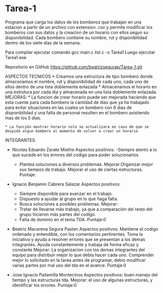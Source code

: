 # Tarea-1
Programa que carga los datos de los bomberos que trabajan en una estacion a partir de un archivo con extension .csv y permite modificar los bomberos con sus datos y la creacion de un
horario con ellos segun su disponibilidad.
Cada bombero contiene su nombre, rut y disponibilidad dentro de los siete dias de la semana.

Para compilar ejecutar comando gcc main.c list.c -o Tarea1
Luego ejecutar Tarea1.exe

Repositorio en GitHub https://github.com/beatrizsegurap/Tarea-1.git

ASPECTOS TECNICOS
    * Creamos una estructura de tipo bombero donde almacenamos el nombre, rut y disponibilidad de cada uno, cada uno de ellos dentro de una lista doblemente enlazada
    * Almacenamos el horario en una estrutura por cada dia y almacenada en una lista doblemente enlazada.
MEJORAS:
    * La funcion de crear horario puede ser mejorada haciendo que esta cuente para cada bombero la cantidad de dias que ya ha trabajado para evitar situaciones en las cuales un bombero con 6 dias de disponibilidad y una falta de personal resulten en el bombero asistiendo mas de los 5 dias.

    * La función mostrar horario solo se actualizara en caso de que se despida algun bombero al momento de volver a crear un horario


INTEGRANTES:
* Nicolas Eduardo Zarate Miethe
    Aspectos positivos:
    -Siempre atento a lo que sucede en los errores del codigo para poder solucionarlos
    - Plantea soluciones a diversos problemas. 
    Mejorar:Organizar mejor sus tiempos de trabajo. Mejorar el uso de ciertas estructuras.
    Puntaje:

* Ignacio Benjamin Cabrera Salazar
    Aspectos positivos:
    - Siempre disponible para avanzar en el trabajo.
    - Dispuesto a ayudar al grupo en lo que haga falta.
    - Busca soluciones a posibles problemas.
    Mejorar: 
    - Tratar de llevarse más trabajo, ya que a comparación del resto del grupo hicieron más partes del codigo.
    - Falta de dominio en el tema TDA.
    Puntaje:0

* Beatriz Macarena Segura Pasten
    Aspectos positivos: Mantiene el codigo ordenado y entendible, con los comentarios pertinentes. Toma la iniciativa y ayuda a resolver errores que se presentan a los demas integrantes.
    Ayuda constantemente y trabaja de forma eficaz y constante
    Mejorar: La organizacion con los demas integrantes del equipo para distribuir mejor lo que debia hacer cada uno. Comprender mejor lo solicitado en la tarea antes de programar, debio modificar varias partes por mal uso del tda en el avance.
    Puntaje:0

* Jose Ignacio Pailamilla Montecinos
    Aspectos positivos: buen manejo del tiempo y las estructuras tda.
    Mejorar: el uso de algunas estructuras, y identificar los errores.
    Puntaje:0
 
